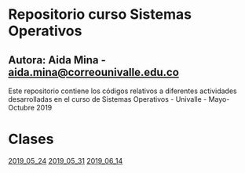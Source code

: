 # Repositorio curso Sistemas Operativos

## Autora: Aida Mina - aida.mina@correounivalle.edu.co

Este repositorio contiene los códigos relativos a diferentes actividades desarrolladas en el curso de Sistemas Operativos - Univalle - Mayo-Octubre 2019

# Clases

[2019_05_24](2019_05_24)
[2019_05_31](2019_05_31)
[2019_06_14](2019_06_14)

